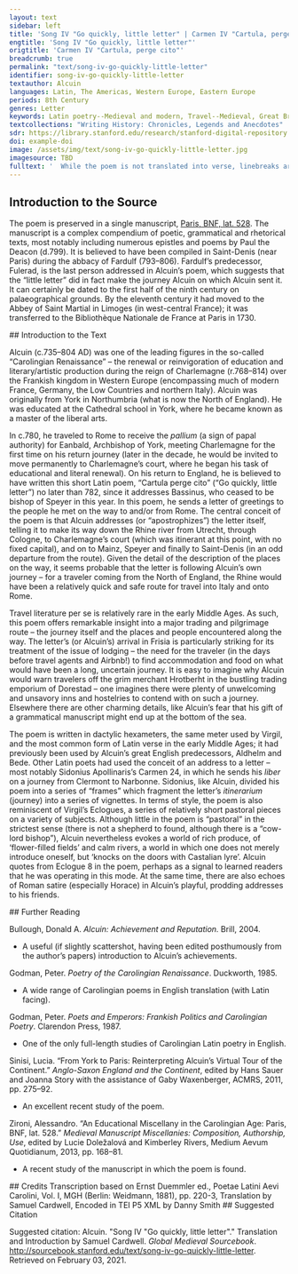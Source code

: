 ```yaml
---
layout: text
sidebar: left
title: 'Song IV "Go quickly, little letter" | Carmen IV "Cartula, perge cito"'
engtitle: 'Song IV "Go quickly, little letter"'
origtitle: 'Carmen IV "Cartula, perge cito"'
breadcrumb: true
permalink: "text/song-iv-go-quickly-little-letter"
identifier: song-iv-go-quickly-little-letter
textauthor: Alcuin
languages: Latin, The Americas, Western Europe, Eastern Europe
periods: 8th Century
genres: Letter
keywords: Latin poetry--Medieval and modern, Travel--Medieval, Great Britain--History--Anglo-Saxon period--449-1066, France--History--To 987, Germany--History--To 843, Rhine River Valley--History
textcollections: "Writing History: Chronicles, Legends and Anecdotes"
sdr: https://library.stanford.edu/research/stanford-digital-repository 
doi: example-doi 
image: /assets/img/text/song-iv-go-quickly-little-letter.jpg
imagesource: TBD 
fulltext: '  While the poem is not translated into verse, linebreaks are preserved from the original. Stanza breaks have been added corresponding to the poem’s “frames”, as described by Sinisi. Cartula, perge cito pelagi trans aequora cursu, Go quickly, little letter, across the even surface of the sea. Ostia piscosi flabris pete fortia Rheni, Seek out on the breeze the strong harbors of the fish-laden Rhine, Ingrediens rapidis pontum qua volvitur undis. Which enters the sea where it is turned about with rushing waves. Tum tua prelongo ducatur prora remulco, Then your prow may be led by a very long tow-rope, Ne cito retrorsum rapiatur flumine puppis. Lest the vessel be seized back by the river. Si meus Albricus veniens occurrat in amne If my Albricus Bishop of Utrecht (Traiectum), d.784. should come and meet you on the river, 'Vaccipotens praesul', properans tu dicito, 'salve', Hastily say, “O Cow-Lord Bishop, greetings,” Nam tibi Hadda prior nocte non amplius una Because Prior Hadda will serve you honey and porridge and butter Alcuin uses a Germanicism butur (as opposed to butyrum). In Traiect mel compultimque buturque ministrat: In Utrecht, no more than a night’s walk from where you landed Utpute non oleum nec vinum Fresia fundit. (Since Frisia pours out neither oil nor wine). Hinc tua vela leva, fugiens Dorstada relinque: Raise your sails here; flee and leave Dorestad A trading emporium in Frisia, a few miles downstream from Utrecht, now known as Wijk bij Duurstede. behind. Non tibi forte niger Hrotberct parat hospita tecta, I suspect black Hrotberht will not prepare friendly lodging for you; Non amat ecce tuum carmen mercator avarus. See, the greedy merchant does not love your song. Sed diverte mei vatis tu litora Ione: But pay a visit to the shores of my prophet Jonas.Otherwise unknown, although he must have been a reasonably significant individual, given that he is mentioned again alongside several very notable figures in line 42. Est nam certa quies fessis venientibus illuc, For there is surely rest for weary travellers in that place; Hic holus hospitibus, piscis hic, panis abundat. Here vegetables, here fish and bread abound for guests. Urbis Agripina tibi pandit, scio, tecta benigne: I know the city of Cologne will kindly spread out lodgings for you: Hic humili patrem Ricvulfum voce saluta; Here greet father Ricwulf Bishop of Cologne, 772–794. with humble voice; Dic: 'Tua laus mecum semper, dilecte, manebit'. Say, “Your praise will remain with me always, beloved.” Hinc castella petes currenti nave per undas, Here you will seek out the fortified towns with a ship running through the waves, Donec ad optatae pertingas flustra Musellae. Until you reach the calm waters of the pleasant Moselle. Remigio postquam spatium sulcaveris amnem, After you have plowed this wide river with your oar, Hic tum siste ratem, puppis potiatur harena, Make your raft to stand here – let your ship occupy the sand – Et pete Wilbrordi patris loca sancta pedester And seek the holy places of father Willibrord Northumbrian missionary to the Frisians (c.658–739). Alcuin wrote a Life of Willibrord in both prose and verse. on foot. Atque sacerdotis Samuhelis tecta require Find the dwellings of the priest Samuel. Beornrad, Abbot of Echternach (where Willibrord was buried) 776–798, from 785/6 also archbishop of Sens, at whose request Alcuin wrote the Life of Willibrord. Castalido portas plectro pulsare memento, Remember to knock on the doors with Castalian lyre, Constanter puero Pithea dic voce ministro: Constantly saying with Pythean voice to the servant boy: 'Puplius Albinus me misit ab orbe Brittanno “Puplius Albinus In his later letters, Alcuin used the pseudonym Flaccus (“Flabby”) Albinus. “Puplius” here perhaps is meant to evoke Publius, the praenomen of the poets Virgil, Ovid and Statius. If the substitution of “pup” for “pub” is not due to scribal error, it is perhaps meant to suggest pupus/pupulus/pupillus – Alcuin is merely a “pupil” of the master poets. sent me from the British world Predulci dulcem patri perferre salutem'. To bring sweet greetings to a most kind father”. Si tibi praesentis fuerit data copia verbi, If an abundance of words is granted to you in person, Fusa solo supplex plantas tu lambe sacratas, Pour it out and go down on your knees to kiss his holy heels, Dicque 'Valeto, pater Samuhel', dic 'Vive sacerdos'. And say, “Farewell, father Samuel”, say, “Live well, priest!” Detege iam gremium, patres et profer honestos Unlock your bounty and bring forth the honorable fathers Priscianum, Focam, tali quia munere gaudet, Priscian and Foca, Two fifth-century Latin grammarians. for he delights in such a gift – Si non Neptunus pelago demerserit illos. If Neptune hasn’t plunged them into the sea! Se te forte velit regis deducere ad aulam, If he wants to take you to the king’s court, Hic proceres patres fratres percurre, saluta. Quickly review the nobles, fathers, and brothers there, and greet them. Ante pedes regis totas expande camenas, Spread out all your poetry at the feet of the king Dicito multoties: 'Salve, rex optime, salve. And say again and again, “Greetings, best of kings, greetings! Tu mihi protector, tutor, defensor adesto, Be to me a protector, guardian, and defender, Invida ne valeat me carpere lingua nocendo Lest jealous tongues seize me to do me harm – Paulini, Petri, Albrici, Samuelis, Ione, Those of Paulinus, Peter, Paulinus of Aquileia, Peter of Pisa, two leading figures in the Carolingian Renaissance Albricus, Samuel and Jonah Vel quicumque velit mea rodere viscere mursu: Or of anyone who wishes to gnaw my flesh with biting. Te terrente procul fugiat, discedat inanis'. Let him flee away from you in terror; let the fool depart.” Mormure dic tacito: 'Cathegita Petre valeto! Say quietly in a murmur, “Farewell, Peter my maestro! Cathegita, a rare word even in Greek (but cf. Matthew 23:10), occurs three times in Alcuin’s carmina Herculeo sevus clavo Ms. claro, following emendation of Schaller (1970) ferit ille, caveto'! Beware! That savage strikes with a Herculean club.” Paulini gaudens conplectere colla magistri, Rejoicing, throw your arms around the neck of master Paulinus; Oscula melligeris decies da blanda labellis. Give him ten charming kisses on his honey-bearing lips. Ricvulfum, Raefgot, Radonem rite saluta, Greet Ricwulf, Raefgot and Rado in the right way; Auriculas horum peditemtim tange canendo, Touch their ears little-by-little with your singing. Dic: 'Socii fratres laiti salvete valete'. Say, “My happy companions, brothers, hail and well-met!” Egregiam forsan venies Maggensis ad urbem Perchance you will come to the excellent and unchanging city of Mainz; Perpetuumque vale doctori dicito Lullo, Say hello to the doctor Lull, Lull or Lullus (d.786) was an English missionary and successor to St Boniface as Bishop of Mainz. Mainz was elevated to an Archbishopric in 781 – it is not clear whether Alcuin was writing before or after this event. Ecclesiae specimen, sophiae qui splendor habetur, A model for the church, who is considered the splendour of wisdom, Moribus et vita tanto condignus honore. Worthy of such honour for his customs and life. O Bassine bone, Spirensis gloria plebis, O good Bassinus, Bishop of Speyer until 782. glory of the people of Speyer: Me, rogo, commenda Paulo, pater alme, patrono, I ask you, nourishing father, to commend me to your patron Paul, Paul the Deacon, the highly influential Lombard scholar. Cuius et alma domus fratres nos fecerat ambos. Whose nourishing house had made us both brothers. Quis, Fulerade pius, lyrico te tangere plectro Who will dare to touch you, pious Fulerad, Abbot of Saint-Denis, near Paris (d.784). This is an odd departure from the main route of the letter’s journey. Given that the poem survives in a Saint-Denis manuscript, I wonder if these lines represent an off-the-cuff addition to the poem, unless Alcuin expected Bassinus to pass the cartula on to Fulerad (perhaps making the poem a kind of Rhineland travelogue addressed to Fulerad). with a plucked lyric? Audebit? meritis Musarum carmina vincis. You surpass the songs of the muses with your merits. Nunc tamen hanc ederam circum sine timpora sacra But now let this ivy creep around your holy temples, Cf. Virgil, Eclogues, 8.11-13. Serpere, summe pater, tibimet bonitate sueta, High father, through your kind goodness, Vel demitte semel memet tibi dicere salve. Or let me just once say ‘greetings’ to you. Heia age, carta, cito navem conscende paratam; Right then, letter, get on board the ship – it’s ready to go: Oceanum Rhenum sub te natet unca carina. The curved keel will sail the Rhenish seas beneath you. Materies auri non te, rogo, fulva retardet, I pray that no yellow matter of gold may slow you down, Accula quem fessus profert de viscere terrae. Which the weary countryman brings up from the bowels of the earth. Non castella, domus, urbes, nec florida rura Let not strongholds, houses, cities, or flower-filled fields Deteneant stupidam spatio nec unius horae, Hold you back, dumbstruck, for the space of even one hour, Sed fuge, rumpe moras, propera, percurre volando: But fly! Put an end to delay! Make haste and take flight! Incolomes sanos gaudentes atque vigentes I hope you joyfully find our friends Invenies utinam nostros gratanter amicos. Unharmed, in good health, enjoying life and on good form. Det deus omnipotens illis per secla salutem, May almighty God give them health in the present world Postea caelestem laetos deducat in aulam. And afterwards lead them happy into his heavenly court. Omnibus his actis patriam tu certa reverte, After doing all these things, be sure you return to your homeland, Et quod quisque tibi dicat narrare memento, And do remember to tell me anything anyone said to you. Ut cum vere novo rubrae de cortice gemmae So that, when the red fruits are bursting forth from new bark Erumpant, nostris videam te ludere tectis, In the spring, I will see you playing under our roof, Atque novas iterum nobis adferre camenas. And bringing us back new songs. Tum tibi serta novis de floribus aurea fingam Then will I fashion a golden wreath of new flowers for you, Et sociata mihi pratis pausabis amoenis. And, reunited with me, you will rest in pleasant meadows. '
---
```

## Introduction to the Source 
<p>The poem is preserved in a single manuscript, <a href="https://gallica.bnf.fr/ark:/12148/btv1b9078378q/f140.item.zoom">Paris, BNF, lat. 528</a>. The manuscript is a complex compendium of poetic, grammatical and rhetorical texts, most notably including numerous epistles and poems by Paul the Deacon (d.799). It is believed to have been compiled in Saint-Denis (near Paris) during the abbacy of Fardulf (793–806). Fardulf’s predecessor, Fulerad, is the last person addressed in Alcuin’s poem, which suggests that the “little letter” did in fact make the journey Alcuin on which Alcuin sent it. It can certainly be dated to the first half of the ninth century on palaeographical grounds. By the eleventh century it had moved to the Abbey of Saint Martial in Limoges (in west-central France); it was transferred to the Bibliothèque Nationale de France at Paris in 1730.</p>
## Introduction to the Text 
<p>Alcuin (c.735–804 AD) was one of the leading figures in the so-called “Carolingian Renaissance” – the renewal or reinvigoration of education and literary/artistic production during the reign of Charlemagne (r.768–814) over the Frankish kingdom in Western Europe (encompassing much of modern France, Germany, the Low Countries and northern Italy). Alcuin was originally from York in Northumbria (what is now the North of England). He was educated at the Cathedral school in York, where he became known as a master of the liberal arts.</p> <p>In c.780, he traveled to Rome to receive the <em>pallium</em> (a sign of papal authority) for Eanbald, Archbishop of York, meeting Charlemagne for the first time on his return journey (later in the decade, he would be invited to move permanently to Charlemagne’s court, where he began his task of educational and literal renewal). On his return to England, he is believed to have written this short Latin poem, “Cartula perge cito” (“Go quickly, little letter”) no later than 782, since it addresses Bassinus, who ceased to be bishop of Speyer in this year. In this poem, he sends a letter of greetings to the people he met on the way to and/or from Rome. The central conceit of the poem is that Alcuin addresses (or “apostrophizes”) the letter itself, telling it to make its way down the Rhine river from Utrecht, through Cologne, to Charlemagne’s court (which was itinerant at this point, with no fixed capital), and on to Mainz, Speyer and finally to Saint-Denis (in an odd departure from the route). Given the detail of the description of the places on the way, it seems probable that the letter is following Alcuin’s own journey – for a traveler coming from the North of England, the Rhine would have been a relatively quick and safe route for travel into Italy and onto Rome.</p> <p>Travel literature per se is relatively rare in the early Middle Ages. As such, this poem offers remarkable insight into a major trading and pilgrimage route – the journey itself and the places and people encountered along the way. The letter’s (or Alcuin’s) arrival in Frisia is particularly striking for its treatment of the issue of lodging – the need for the traveler (in the days before travel agents and Airbnb!) to find accommodation and food on what would have been a long, uncertain journey. It is easy to imagine why Alcuin would warn travelers off the grim merchant Hrotberht in the bustling trading emporium of Dorestad – one imagines there were plenty of unwelcoming and unsavory inns and hostelries to contend with on such a journey. Elsewhere there are other charming details, like Alcuin’s fear that his gift of a grammatical manuscript might end up at the bottom of the sea.</p> <p>The poem is written in dactylic hexameters, the same meter used by Virgil, and the most common form of Latin verse in the early Middle Ages; it had previously been used by Alcuin’s great English predecessors, Aldhelm and Bede. Other Latin poets had used the conceit of an address to a letter – most notably Sidonius Apollinaris’s Carmen 24, in which he sends his <em>liber</em> on a journey from Clermont to Narbonne. Sidonius, like Alcuin, divided his poem into a series of “frames” which fragment the letter’s <em>itinerarium</em> (journey) into a series of vignettes. In terms of style, the poem is also reminiscent of Virgil’s Eclogues, a series of relatively short pastoral pieces on a variety of subjects. Although little in the poem is “pastoral” in the strictest sense (there is not a shepherd to found, although there is a “cow-lord bishop”), Alcuin nevertheless evokes a world of rich produce, of ‘flower-filled fields’ and calm rivers, a world in which one does not merely introduce oneself, but ‘knocks on the doors with Castalian lyre’. Alcuin quotes from Eclogue 8 in the poem, perhaps as a signal to learned readers that he was operating in this mode. At the same time, there are also echoes of Roman satire (especially Horace) in Alcuin’s playful, prodding addresses to his friends.</p>
## Further Reading 
<p>Bullough, Donald A. <em>Alcuin: Achievement and Reputation.</em> Brill, 2004.</p> <ul> <li>A useful (if slightly scattershot, having been edited posthumously from the author’s papers) introduction to Alcuin’s achievements.</li> </ul> <p>Godman, Peter. <em>Poetry of the Carolingian Renaissance</em>. Duckworth, 1985.</p> <ul> <li>A wide range of Carolingian poems in English translation (with Latin facing).</li> </ul> <p>Godman, Peter. <em>Poets and Emperors: Frankish Politics and Carolingian Poetry</em>. Clarendon Press, 1987.</p> <ul> <li>One of the only full-length studies of Carolingian Latin poetry in English.</li> </ul> <p>Sinisi, Lucia. “From York to Paris: Reinterpreting Alcuin’s Virtual Tour of the Continent.” <em>Anglo-Saxon England and the Continent</em>, edited by Hans Sauer and Joanna Story with the assistance of Gaby Waxenberger, ACMRS, 2011, pp. 275–92.</p> <ul> <li>An excellent recent study of the poem.</li> </ul> <p>Zironi, Alessandro. “An Educational Miscellany in the Carolingian Age: Paris, BNF, lat. 528.” <em>Medieval Manuscript Miscellanies: Composition, Authorship, Use</em>, edited by Lucie Dolez̆alová and Kimberley Rivers, Medium Aevum Quotidianum, 2013, pp. 168–81.</p> <ul> <li>A recent study of the manuscript in which the poem is found.</li> </ul>
## Credits
Transcription based on Ernst Duemmler ed., Poetae Latini Aevi Carolini, Vol. I, MGH (Berlin: Weidmann, 1881), pp. 220-3, 
Translation by Samuel Cardwell, 
Encoded in TEI P5 XML by Danny Smith
## Suggested Citation
<p>Suggested citation: Alcuin.  "Song IV "Go quickly, little letter"." Translation and Introduction by Samuel Cardwell. <em>Global Medieval Sourcebook</em>. <a href="http://sourcebook.stanford.edu/text/song-iv-go-quickly-little-letter">http://sourcebook.stanford.edu/text/song-iv-go-quickly-little-letter</a>. Retrieved on February 03, 2021.</p>
